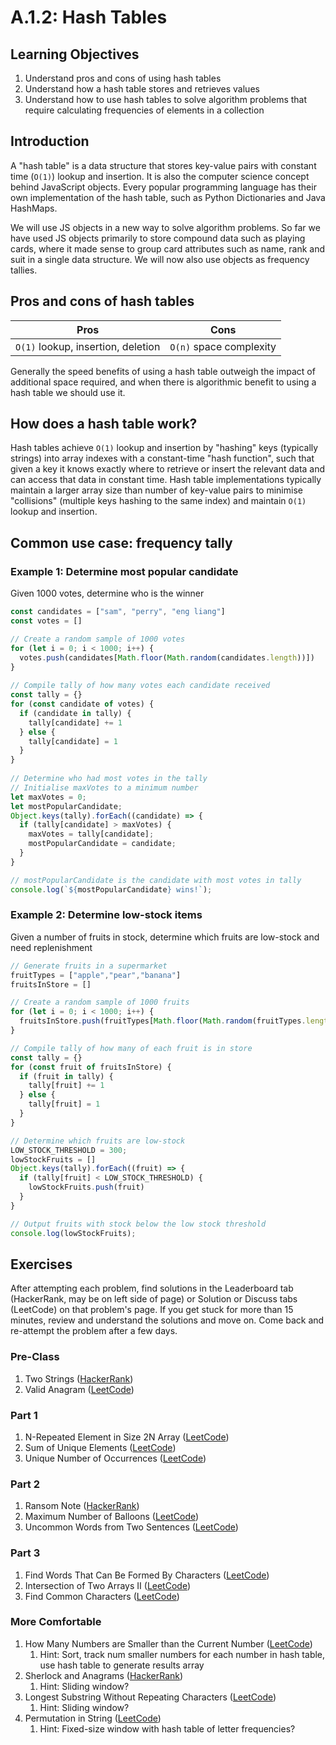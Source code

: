 # A.1.2: Hash Tables

## Learning Objectives

1. Understand pros and cons of using hash tables
2. Understand how a hash table stores and retrieves values
3. Understand how to use hash tables to solve algorithm problems that require calculating frequencies of elements in a collection

## Introduction

A "hash table" is a data structure that stores key-value pairs with constant time (`O(1)`) lookup and insertion. It is also the computer science concept behind JavaScript objects. Every popular programming language has their own implementation of the hash table, such as Python Dictionaries and Java HashMaps.

We will use JS objects in a new way to solve algorithm problems. So far we have used JS objects primarily to store compound data such as playing cards, where it made sense to group card attributes such as name, rank and suit in a single data structure. We will now also use objects as frequency tallies.

## Pros and cons of hash tables

| Pros                               | Cons                    |
| ---------------------------------- | ----------------------- |
| `O(1)` lookup, insertion, deletion | `O(n)` space complexity |

Generally the speed benefits of using a hash table outweigh the impact of additional space required, and when there is algorithmic benefit to using a hash table we should use it.

## How does a hash table work?

Hash tables achieve `O(1)` lookup and insertion by "hashing" keys (typically strings) into array indexes with a constant-time "hash function", such that given a key it knows exactly where to retrieve or insert the relevant data and can access that data in constant time. Hash table implementations typically maintain a larger array size than number of key-value pairs to minimise "collisions" (multiple keys hashing to the same index) and maintain `O(1)` lookup and insertion.

## Common use case: frequency tally

### Example 1: Determine most popular candidate

Given 1000 votes, determine who is the winner

```javascript
const candidates = ["sam", "perry", "eng liang"]
const votes = []

// Create a random sample of 1000 votes
for (let i = 0; i < 1000; i++) {
  votes.push(candidates[Math.floor(Math.random(candidates.length))])
}
  
// Compile tally of how many votes each candidate received
const tally = {}
for (const candidate of votes) {
  if (candidate in tally) {
    tally[candidate] += 1
  } else {
    tally[candidate] = 1  
  }
}
  
// Determine who had most votes in the tally
// Initialise maxVotes to a minimum number
let maxVotes = 0;
let mostPopularCandidate;
Object.keys(tally).forEach((candidate) => {
  if (tally[candidate] > maxVotes) {
    maxVotes = tally[candidate];
    mostPopularCandidate = candidate;
  }
}

// mostPopularCandidate is the candidate with most votes in tally
console.log(`${mostPopularCandidate} wins!`);
```

### Example 2: Determine low-stock items

Given a number of fruits in stock, determine which fruits are low-stock and need replenishment

```javascript
// Generate fruits in a supermarket
fruitTypes = ["apple","pear","banana"]
fruitsInStore = []

// Create a random sample of 1000 fruits
for (let i = 0; i < 1000; i++) {
  fruitsInStore.push(fruitTypes[Math.floor(Math.random(fruitTypes.length))])
}

// Compile tally of how many of each fruit is in store
const tally = {}
for (const fruit of fruitsInStore) {
  if (fruit in tally) {
    tally[fruit] += 1
  } else {
    tally[fruit] = 1  
  }
}

// Determine which fruits are low-stock
LOW_STOCK_THRESHOLD = 300;
lowStockFruits = []
Object.keys(tally).forEach((fruit) => {
  if (tally[fruit] < LOW_STOCK_THRESHOLD) {
    lowStockFruits.push(fruit)
  }
}

// Output fruits with stock below the low stock threshold
console.log(lowStockFruits);
```

## Exercises

After attempting each problem, find solutions in the Leaderboard tab (HackerRank, may be on left side of page) or Solution or Discuss tabs (LeetCode) on that problem's page. If you get stuck for more than 15 minutes, review and understand the solutions and move on. Come back and re-attempt the problem after a few days.

### Pre-Class

1. Two Strings ([HackerRank](https://www.hackerrank.com/challenges/two-strings/problem?isFullScreen=true))
2. Valid Anagram ([LeetCode](https://leetcode.com/problems/valid-anagram/))

### Part 1

1. N-Repeated Element in Size 2N Array ([LeetCode](https://leetcode.com/problems/n-repeated-element-in-size-2n-array/))
2. Sum of Unique Elements ([LeetCode](https://leetcode.com/problems/sum-of-unique-elements/))
3. Unique Number of Occurrences ([LeetCode](https://leetcode.com/problems/unique-number-of-occurrences/))

### Part 2

1. Ransom Note ([HackerRank](https://www.hackerrank.com/challenges/ctci-ransom-note/problem?isFullScreen=true))
2. Maximum Number of Balloons ([LeetCode](https://leetcode.com/problems/maximum-number-of-balloons/))
3. Uncommon Words from Two Sentences ([LeetCode](https://leetcode.com/problems/uncommon-words-from-two-sentences/))

### Part 3

1. Find Words That Can Be Formed By Characters ([LeetCode](https://leetcode.com/problems/find-words-that-can-be-formed-by-characters/))
2. Intersection of Two Arrays II ([LeetCode](https://leetcode.com/problems/intersection-of-two-arrays-ii/))
3. Find Common Characters ([LeetCode](https://leetcode.com/problems/find-common-characters/))

### More Comfortable

1. How Many Numbers are Smaller than the Current Number ([LeetCode](https://leetcode.com/problems/how-many-numbers-are-smaller-than-the-current-number/))
   1. Hint: Sort, track num smaller numbers for each number in hash table, use hash table to generate results array
2. Sherlock and Anagrams ([HackerRank](https://www.hackerrank.com/challenges/sherlock-and-anagrams/problem?isFullScreen=true))
   1. Hint: Sliding window?
3. Longest Substring Without Repeating Characters ([LeetCode](https://leetcode.com/problems/longest-substring-without-repeating-characters/))
   1. Hint: Sliding window?
4. Permutation in String ([LeetCode](https://leetcode.com/problems/permutation-in-string/))
   1. Hint: Fixed-size window with hash table of letter frequencies?
